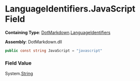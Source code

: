 # LanguageIdentifiers\.JavaScript Field

**Containing Type**: [DotMarkdown](../../README.md)\.[LanguageIdentifiers](../README.md)

**Assembly**: DotMarkdown\.dll

```csharp
public const string JavaScript = "javascript"
```

### Field Value

System\.[String](https://docs.microsoft.com/en-us/dotnet/api/system.string)